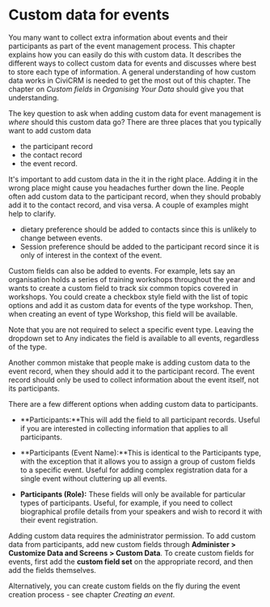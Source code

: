Custom data for events
======================

You many want to collect extra information about events and their
participants as part of the event management process. This chapter
explains how you can easily do this with custom data. It describes the
different ways to collect custom data for events and discusses where
best to store each type of information. A general understanding of how
custom data works in CiviCRM is needed to get the most out of this
chapter. The chapter on *Custom fields* in *Organising Your Data* should
give you that understanding.

The key question to ask when adding custom data for event management is
*where* should this custom data go? There are three places that you
typically want to add custom data

-   the participant record
-   the contact record
-   the event record. 

It's important to add custom data in the it in the right place. Adding
it in the wrong place might cause you headaches further down the line.
People often add custom data to the participant record, when they should
probably add it to the contact record, and visa versa. A couple of
examples might help to clarify.

-   dietary preference should be added to contacts since this is
    unlikely to change between events.
-   Session preference should be added to the participant record since
    it is only of interest in the context of the event.

Custom fields can also be added to events. For example, lets say an
organisation holds a series of training workshops throughout the year
and wants to create a custom field to track six common topics covered in
workshops. You could create a checkbox style field with the list of
topic options and add it as custom data for events of the type
workshop. Then, when creating an event of type Workshop, this field
will be available.

Note that you are not required to select a specific event type. Leaving
the dropdown set to Any indicates the field is available to all events,
regardless of the type.

Another common mistake that people make is adding custom data to the
event record, when they should add it to the participant record. The
event record should only be used to collect information about the event
itself, not its participants.

There are a few different options when adding custom data to
participants. 

-   **Participants:**This will add the field to all participant records.
Useful if you are interested in collecting information that applies to
all participants.

-   **Participants (Event Name):**This is identical to the Participants
type, with the exception that it allows you to assign a group of custom
fields to a specific event. Useful for adding complex registration data
for a single event without cluttering up all events. 

-   **Participants (Role):** These fields will only be available for
particular types of participants. Useful, for example, if you need to
collect biographical profile details from your speakers and wish to
record it with their event registration. 


Adding custom data requires the administrator permission. To add custom
data from participants, add new custom fields through **Administer >
Customize Data and Screens > Custom Data**. To create custom fields for
events, first add the **custom field set** on the appropriate record, and
then add the fields themselves.

Alternatively, you can create custom fields on the fly during the event
creation process - see chapter *Creating an event*. 


